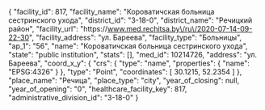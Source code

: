 {
    "facility_id": 817,
    "facility_name": "Короватичская больница сестринского ухода",
    "district_id": "3-18-0",
    "district_name": "Речицкий район",
    "facility_url": "https:\/\/www.med.rechitsa.by\/ru\/2020-07-14-09-22-30",
    "facility_address": "ул. Бареева",
    "facility_type": "Больницы",
    "ap_1": "56",
    "name": "Короватичская больница сестринского ухода",
    "state": "public institution",
    "stats": [],
    "med_id": 10214726,
    "address": "ул. Бареева",
    "coord_x_y": {
        "crs": {
            "type": "name",
            "properties": {
                "name": "EPSG:4326"
            }
        },
        "type": "Point",
        "coordinates": [
            30.1215,
            52.2354
        ]
    },
    "place_name": "Речица",
    "place_type": "city",
    "year_of_closing": null,
    "year_of_opening": "0",
    "healthcare_facility_key": 817,
    "administrative_division_id": "3-18-0"
}